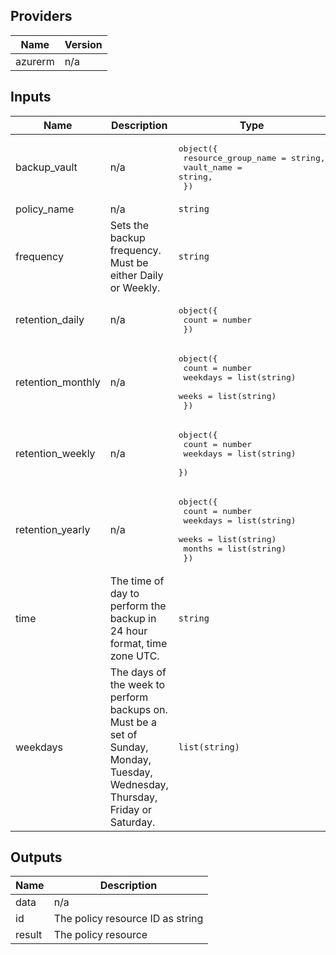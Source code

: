 ## Providers

| Name | Version |
|------|---------|
| azurerm | n/a |

## Inputs

| Name | Description | Type | Default | Required |
|------|-------------|------|---------|:--------:|
| backup\_vault | n/a | <pre>object({<br>    resource_group_name = string,<br>    vault_name          = string,<br>  })</pre> | n/a | yes |
| policy\_name | n/a | `string` | n/a | yes |
| frequency | Sets the backup frequency. Must be either Daily or Weekly. | `string` | `"Daily"` | no |
| retention\_daily | n/a | <pre>object({<br>    count = number<br>  })</pre> | <pre>{<br>  "count": 0<br>}</pre> | no |
| retention\_monthly | n/a | <pre>object({<br>    count    = number<br>    weekdays = list(string)<br>    weeks    = list(string)<br>  })</pre> | <pre>{<br>  "count": 0,<br>  "weekdays": [],<br>  "weeks": []<br>}</pre> | no |
| retention\_weekly | n/a | <pre>object({<br>    count    = number<br>    weekdays = list(string)<br>  })</pre> | <pre>{<br>  "count": 0,<br>  "weekdays": []<br>}</pre> | no |
| retention\_yearly | n/a | <pre>object({<br>    count    = number<br>    weekdays = list(string)<br>    weeks    = list(string)<br>    months   = list(string)<br>  })</pre> | <pre>{<br>  "count": 0,<br>  "months": [],<br>  "weekdays": [],<br>  "weeks": []<br>}</pre> | no |
| time | The time of day to perform the backup in 24 hour format, time zone UTC. | `string` | `"03:00"` | no |
| weekdays | The days of the week to perform backups on. Must be a set of Sunday, Monday, Tuesday, Wednesday, Thursday, Friday or Saturday. | `list(string)` | <pre>[<br>  "Sunday",<br>  "Monday",<br>  "Tuesday",<br>  "Wednesday",<br>  "Thursday",<br>  "Friday",<br>  "Saturday"<br>]</pre> | no |

## Outputs

| Name | Description |
|------|-------------|
| data | n/a |
| id | The policy resource ID as string |
| result | The policy resource |

